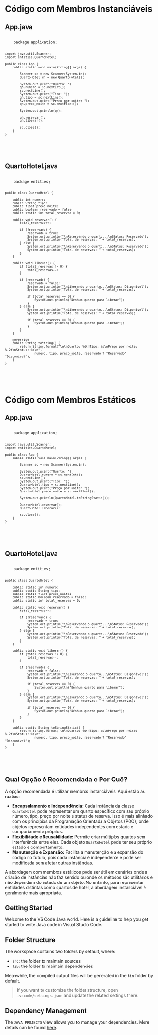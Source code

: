 <!DOCTYPE html>
<html>

<body>
    <h1>Código com Membros Instanciáveis</h1>

<h2>App.java</h2>
<pre>
<code>
    package application;

    import java.util.Scanner;
    import entities.QuartoHotel;

    public class App {
        public static void main(String[] args) {

            Scanner sc = new Scanner(System.in);
            QuartoHotel qh = new QuartoHotel();

            System.out.print("Quarto: ");
            qh.numero = sc.nextInt();
            sc.nextLine();
            System.out.print("Tipo: ");
            qh.tipo = sc.nextLine();
            System.out.print("Preço por noite: ");
            qh.preco_noite = sc.nextFloat();

            System.out.println(qh);

            qh.reservar();
            qh.liberar();

            sc.close();
        }
    }
</code>
    </pre>

<h2>QuartoHotel.java</h2>
<pre>
<code>
    package entities;

    public class QuartoHotel {
        
        public int numero;
        public String tipo;
        public float preco_noite;
        public boolean reservado = false;
        public static int total_reservas = 0;

        public void reservar() {
            total_reservas++;

            if (!reservado) {
                reservado = true;
                System.out.println("\nReservando o quarto...\nStatus: Reservado");
                System.out.println("Total de reservas: " + total_reservas);
            } else {
                System.out.println("\nReservando o quarto...\nStatus: Reservado");
                System.out.println("Total de reservas: " + total_reservas);
            }
        }

        public void liberar() {
            if (total_reservas != 0) {
                total_reservas--;
            }

            if (reservado) {
                reservado = false;
                System.out.println("\nLiberando o quarto...\nStatus: Disponível");
                System.out.println("Total de reservas: " + total_reservas);

                if (total_reservas == 0) {
                    System.out.println("Nenhum quarto para liberar");
                }
            } else {
                System.out.println("\nLiberando o quarto...\nStatus: Disponível");
                System.out.println("Total de reservas: " + total_reservas);

                if (total_reservas == 0) {
                    System.out.println("Nenhum quarto para liberar");
                }
            }
        }

        @Override
        public String toString() {
            return String.format("\n\nQuarto: %d\nTipo: %s\nPreço por noite: %.2f\nStatus: %s\n",
                    numero, tipo, preco_noite, reservado ? "Reservado" : "Disponível");
        }
    }
</code>
    </pre>
</body>
</html>




<!DOCTYPE html>
<html>

<body>
    <h1>Código com Membros Estáticos</h1>

<h2>App.java</h2>
<pre>
<code>
    package application;

    import java.util.Scanner;
    import entities.QuartoHotel;

    public class App {
        public static void main(String[] args) {

            Scanner sc = new Scanner(System.in);

            System.out.print("Quarto: ");
            QuartoHotel.numero = sc.nextInt();
            sc.nextLine();
            System.out.print("Tipo: ");
            QuartoHotel.tipo = sc.nextLine();
            System.out.print("Preço por noite: ");
            QuartoHotel.preco_noite = sc.nextFloat();

            System.out.println(QuartoHotel.toStringStatic());

            QuartoHotel.reservar();
            QuartoHotel.liberar();

            sc.close();
        }
    }
</code>
    </pre>

<h2>QuartoHotel.java</h2>
<pre>
<code>
    package entities;

    public class QuartoHotel {
        
        public static int numero;
        public static String tipo;
        public static float preco_noite;
        public static boolean reservado = false;
        public static int total_reservas = 0;

        public static void reservar() {
            total_reservas++;

            if (!reservado) {
                reservado = true;
                System.out.println("\nReservando o quarto...\nStatus: Reservado");
                System.out.println("Total de reservas: " + total_reservas);
            } else {
                System.out.println("\nReservando o quarto...\nStatus: Reservado");
                System.out.println("Total de reservas: " + total_reservas);
            }
        }

        public static void liberar() {
            if (total_reservas != 0) {
                total_reservas--;
            }

            if (reservado) {
                reservado = false;
                System.out.println("\nLiberando o quarto...\nStatus: Disponível");
                System.out.println("Total de reservas: " + total_reservas);

                if (total_reservas == 0) {
                    System.out.println("Nenhum quarto para liberar");
                }
            } else {
                System.out.println("\nLiberando o quarto...\nStatus: Disponível");
                System.out.println("Total de reservas: " + total_reservas);

                if (total_reservas == 0) {
                    System.out.println("Nenhum quarto para liberar");
                }
            }
        }

        public static String toStringStatic() {
            return String.format("\n\nQuarto: %d\nTipo: %s\nPreço por noite: %.2f\nStatus: %s\n",
                    numero, tipo, preco_noite, reservado ? "Reservado" : "Disponível");
        }
    }
</code>
    </pre>

<h2>Qual Opção é Recomendada e Por Quê?</h2>
<p>A opção recomendada é utilizar membros instanciáveis. Aqui estão as razões:</p>
<ul>
    <li><b>Encapsulamento e Independência:</b> Cada instância da classe <code>QuartoHotel</code> pode representar um quarto específico com seu próprio número, tipo, preço por noite e status de reserva. Isso é mais alinhado com os princípios da Programação Orientada a Objetos (POO), onde objetos representam entidades independentes com estado e comportamento próprios.</li>
    <li><b>Flexibilidade e Reusabilidade:</b> Permite criar múltiplos quartos sem interferência entre eles. Cada objeto <code>QuartoHotel</code> pode ter seu próprio estado e comportamento.</li>
    <li><b>Manutenção e Expansão:</b> Facilita a manutenção e a expansão do código no futuro, pois cada instância é independente e pode ser modificada sem afetar outras instâncias.</li>
</ul>
<p>A abordagem com membros estáticos pode ser útil em cenários onde a criação de instâncias não faz sentido ou onde os métodos são utilitários e não dependem do estado de um objeto. No entanto, para representar entidades distintas como quartos de hotel, a abordagem instanciável é geralmente mais apropriada.</p>
</body>
</html>


## Getting Started

Welcome to the VS Code Java world. Here is a guideline to help you get started to write Java code in Visual Studio Code.

## Folder Structure

The workspace contains two folders by default, where:

- `src`: the folder to maintain sources
- `lib`: the folder to maintain dependencies

Meanwhile, the compiled output files will be generated in the `bin` folder by default.

> If you want to customize the folder structure, open `.vscode/settings.json` and update the related settings there.

## Dependency Management

The `JAVA PROJECTS` view allows you to manage your dependencies. More details can be found [here](https://github.com/microsoft/vscode-java-dependency#manage-dependencies).
